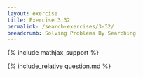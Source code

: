 ```yaml
---
layout: exercise
title: Exercise 3.32
permalink: /search-exercises/3-32/
breadcrumb: Solving Problems By Searching
---
```


{% include mathjax_support %}

<div><i class="arrow-up loader" data-chapter="search-exercises" data-exercise="ex_32" data-rating="0"></i></div>
{% include_relative question.md %}
